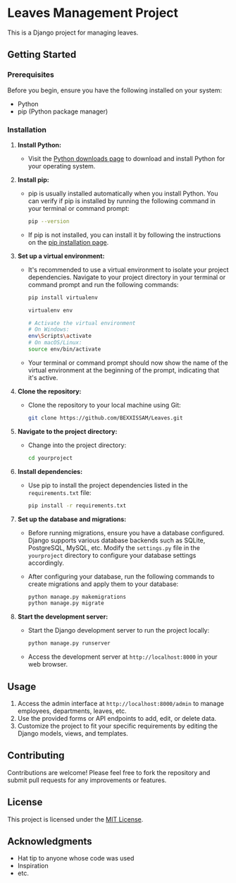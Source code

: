 # Leaves Management Project 

This is a Django project for managing leaves.

## Getting Started

### Prerequisites

Before you begin, ensure you have the following installed on your system:

- Python
- pip (Python package manager)

### Installation

1. **Install Python:**

   - Visit the [Python downloads page](https://www.python.org/downloads/) to download and install Python for your operating system.

2. **Install pip:**

   - pip is usually installed automatically when you install Python. You can verify if pip is installed by running the following command in your terminal or command prompt:

     ```bash
     pip --version
     ```

   - If pip is not installed, you can install it by following the instructions on the [pip installation page](https://pip.pypa.io/en/stable/installation/).

3. **Set up a virtual environment:**

   - It's recommended to use a virtual environment to isolate your project dependencies. Navigate to your project directory in your terminal or command prompt and run the following commands:

     ```bash
     pip install virtualenv

     virtualenv env

     # Activate the virtual environment
     # On Windows:
     env\Scripts\activate
     # On macOS/Linux:
     source env/bin/activate
     ```

   - Your terminal or command prompt should now show the name of the virtual environment at the beginning of the prompt, indicating that it's active.

4. **Clone the repository:**

   - Clone the repository to your local machine using Git:

     ```bash
     git clone https://github.com/BEXXISSAM/Leaves.git
     ```

5. **Navigate to the project directory:**

   - Change into the project directory:

     ```bash
     cd yourproject
     ```

6. **Install dependencies:**

   - Use pip to install the project dependencies listed in the `requirements.txt` file:

     ```bash
     pip install -r requirements.txt
     ```

7. **Set up the database and migrations:**

   - Before running migrations, ensure you have a database configured. Django supports various database backends such as SQLite, PostgreSQL, MySQL, etc. Modify the `settings.py` file in the `yourproject` directory to configure your database settings accordingly.

   - After configuring your database, run the following commands to create migrations and apply them to your database:

     ```bash
     python manage.py makemigrations
     python manage.py migrate
     ```

8. **Start the development server:**

   - Start the Django development server to run the project locally:

     ```bash
     python manage.py runserver
     ```

   - Access the development server at `http://localhost:8000` in your web browser.

## Usage

1. Access the admin interface at `http://localhost:8000/admin` to manage employees, departments, leaves, etc.
2. Use the provided forms or API endpoints to add, edit, or delete data.
3. Customize the project to fit your specific requirements by editing the Django models, views, and templates.

## Contributing

Contributions are welcome! Please feel free to fork the repository and submit pull requests for any improvements or features.

## License

This project is licensed under the [MIT License](LICENSE).

## Acknowledgments

- Hat tip to anyone whose code was used
- Inspiration
- etc.

